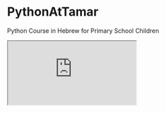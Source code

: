 # PythonAtTamar
Python Course in Hebrew for Primary School Children

<iframe src="https://docs.google.com/document/d/e/2PACX-1vT2e46cAGI8QoJafvyiCyTr7eGrukyTR7_Jej3loPKg6ayUWEGIxx-mCYodWpMHVyWb_G5IHm9M5Orm/pub?embedded=true"></iframe>
